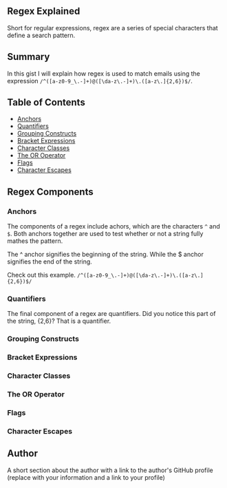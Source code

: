 ## Regex Explained

Short for regular expressions, regex are a series of special characters that define a search pattern. 

## Summary

In this gist I will explain how regex is used to match emails using the expression `/^([a-z0-9_\.-]+)@([\da-z\.-]+)\.([a-z\.]{2,6})$/`.
<!-- Briefly summarize the regex you will be describing and what you will explain. Include a code snippet of the regex. Replace this text with your summary.
 -->
## Table of Contents

- [Anchors](#anchors)
- [Quantifiers](#quantifiers)
- [Grouping Constructs](#grouping-constructs)
- [Bracket Expressions](#bracket-expressions)
- [Character Classes](#character-classes)
- [The OR Operator](#the-or-operator)
- [Flags](#flags)
- [Character Escapes](#character-escapes)

## Regex Components

### Anchors

The components of a regex include achors, which are the characters `^` and `$`.
Both anchors together are used to test whether or not a string fully mathes the pattern.

The ^ anchor signifies the beginning of the string.
While the $ anchor signifies the end of the string.

Check out this example.
`/^([a-z0-9_\.-]+)@([\da-z\.-]+)\.([a-z\.]{2,6})$/`

### Quantifiers

The final component of a regex are quantifiers.
Did you notice this part of the string, {2,6}? That is a quantifier. 

### Grouping Constructs

### Bracket Expressions

### Character Classes

### The OR Operator

### Flags

### Character Escapes

## Author

A short section about the author with a link to the author's GitHub profile (replace with your information and a link to your profile)
